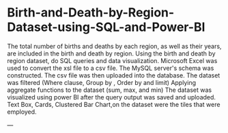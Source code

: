 # Birth-and-Death-by-Region-Dataset-using-SQL-and-Power-BI
The total number of births and deaths by each region, as well as their years, are included in the birth and death by region.
Using the birth and death by region dataset, do SQL queries and data visualization.
Microsoft Excel was used to convert the xsl file to a csv file. The MySQL server's schema was constructed. The csv file was then uploaded into the database.
The dataset was filtered (Where clause, Group by , Order by and limit)
 Applying aggregate functions to the dataset (sum, max, and min)
 The dataset was visualized using power BI after the query output was saved and uploaded. Text Box, Cards, Clustered Bar Chart,on the dataset were the tiles that were employed.


—
